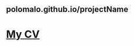 <h2>polomalo.github.io/projectName</h2>
<h1><a href="https://polomalo.github.io/CV/index.html" target=_blank>My CV</h1>
